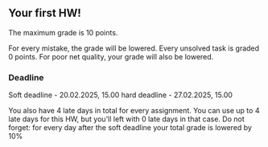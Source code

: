 ## Your first HW!

The maximum grade is 10 points.

For every mistake, the grade will be lowered.
Every unsolved task is graded 0 points.
For poor net quality, your grade will also be lowered.

### Deadline
Soft deadline - 20.02.2025, 15.00
hard deadline - 27.02.2025, 15.00

You also have 4 late days in total for every assignment. You can use up to 4 late days for this HW, but you'll left with 0 late days in that case. 
Do not forget: for every day after the soft deadline your total grade is lowered by 10%
